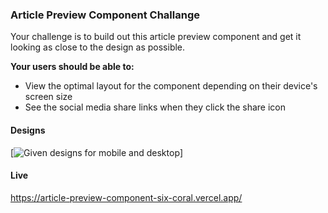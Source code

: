 ### Article Preview Component Challange

Your challenge is to build out this article preview component and get it looking as close to the design as possible.

**Your users should be able to:**

* View the optimal layout for the component depending on their device's screen size
* See the social media share links when they click the share icon

#### Designs

[![Given designs for mobile and desktop](./design/designs.jpg)]

#### Live 

https://article-preview-component-six-coral.vercel.app/
